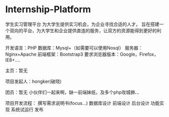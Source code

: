 Internship-Platform
===================

学生实习管理平台
  为大学生提供实习机会，为企业寻找合适的人才。
  旨在搭建一个双向的平台，为大学生和企业提供直连的服务，让双方的资源能得到更好的利用。
  
开发语言：PHP
数据库：Mysql+（如需要可以使用Nosql）
服务器：Nginx+Apache
前端框架：Bootstrap3
要求浏览器版本：Google，Firefox，IE8+....

主页：暂无

项目发起人：hongker(破晓)

团员：暂无
  小伙伴们一起来啊，缺一前端妹纸，及多个php攻城狮、、
  
项目开发流程：
  撰写需求说明书(focus...)
  数据库设计
  前端设计
  后台设计
  功能实现
  系统试运行
  发布
  
